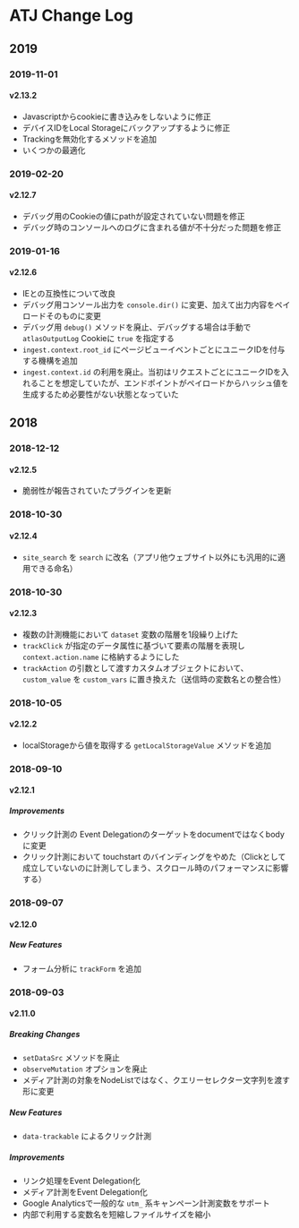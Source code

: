 # ATJ Change Log

## 2019

### 2019-11-01
#### v2.13.2
- Javascriptからcookieに書き込みをしないように修正
- デバイスIDをLocal Storageにバックアップするように修正
- Trackingを無効化するメソッドを追加
- いくつかの最適化

### 2019-02-20

#### v2.12.7

- デバッグ用のCookieの値にpathが設定されていない問題を修正
- デバッグ時のコンソールへのログに含まれる値が不十分だった問題を修正

### 2019-01-16

#### v2.12.6

- IEとの互換性について改良
- デバッグ用コンソール出力を `console.dir()` に変更、加えて出力内容をペイロードそのものに変更
- デバッグ用 `debug()` メソッドを廃止、デバッグする場合は手動で `atlasOutputLog` Cookieに `true` を指定する
- `ingest.context.root_id` にページビューイベントごとにユニークIDを付与する機構を追加
- `ingest.context.id` の利用を廃止。当初はリクエストごとにユニークIDを入れることを想定していたが、エンドポイントがペイロードからハッシュ値を生成するため必要性がない状態となっていた

## 2018

### 2018-12-12

#### v2.12.5

- 脆弱性が報告されていたプラグインを更新

### 2018-10-30

#### v2.12.4

- `site_search` を `search` に改名（アプリ他ウェブサイト以外にも汎用的に適用できる命名）

### 2018-10-30

#### v2.12.3
- 複数の計測機能において `dataset` 変数の階層を1段繰り上げた
- `trackClick` が指定のデータ属性に基づいて要素の階層を表現し `context.action.name` に格納するようにした
- `trackAction` の引数として渡すカスタムオブジェクトにおいて、`custom_value` を `custom_vars` に置き換えた（送信時の変数名との整合性）

### 2018-10-05

#### v2.12.2
- localStorageから値を取得する `getLocalStorageValue` メソッドを追加

### 2018-09-10

#### v2.12.1

##### Improvements
- クリック計測の Event Delegationのターゲットをdocumentではなくbodyに変更
- クリック計測において touchstart のバインディングをやめた（Clickとして成立していないのに計測してしまう、スクロール時のパフォーマンスに影響する）

### 2018-09-07

#### v2.12.0

##### New Features
- フォーム分析に `trackForm` を追加

### 2018-09-03

#### v2.11.0

##### Breaking Changes
- `setDataSrc` メソッドを廃止
- `observeMutation` オプションを廃止
- メディア計測の対象をNodeListではなく、クエリーセレクター文字列を渡す形に変更

##### New Features
- `data-trackable` によるクリック計測

##### Improvements
- リンク処理をEvent Delegation化
- メディア計測をEvent Delegation化
- Google Analyticsで一般的な `utm_` 系キャンペーン計測変数をサポート
- 内部で利用する変数名を短縮しファイルサイズを縮小
